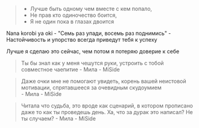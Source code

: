 > * Лучше быть одному чем вместе с кем попало, 
> * Не прав кто одиночество боится,
> * Я не один пока в глазах двоится


Nana korobi ya oki - "Семь раз упади, восемь раз поднимись" - Настойчивость и упорство всегда приведут тебя к успеху



Лучше я сделаю это сейчас, чем потом я потеряю доверие к себе

> Ты бы знал как у меня чешутся руки, устроить с тобой совместное чаепитие
>\- Мила - MiSide

>Даже очки мне не помогают увидеть, корень вашей неистовой мотивации, спрятавшееся за очевидным скудоумием  
>\- Мила - MiSide

>Читала что судьба, это вроде как сценарий, в котором прописано даже то как ты проведешь день.
>Ха, что за дурак это написал?
>Не ты случаем?
>\- Мила - MiSide

